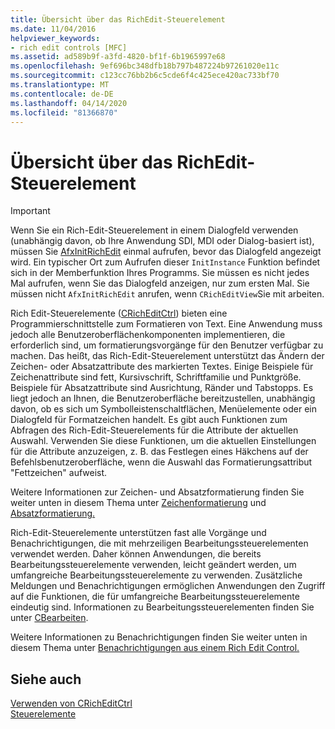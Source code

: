 ```yaml
---
title: Übersicht über das RichEdit-Steuerelement
ms.date: 11/04/2016
helpviewer_keywords:
- rich edit controls [MFC]
ms.assetid: ad589b9f-a3fd-4820-bf1f-6b1965997e68
ms.openlocfilehash: 9ef696bc348dfb18b797b487224b97261020e11c
ms.sourcegitcommit: c123cc76bb2b6c5cde6f4c425ece420ac733bf70
ms.translationtype: MT
ms.contentlocale: de-DE
ms.lasthandoff: 04/14/2020
ms.locfileid: "81366870"
---
```

# <a name="overview-of-the-rich-edit-control"></a>Übersicht über das RichEdit-Steuerelement

> [!IMPORTANT]
> Wenn Sie ein Rich-Edit-Steuerelement in einem Dialogfeld verwenden (unabhängig davon, ob Ihre Anwendung SDI, MDI oder Dialog-basiert ist), müssen Sie [AfxInitRichEdit](../mfc/reference/application-information-and-management.md#afxinitrichedit) einmal aufrufen, bevor das Dialogfeld angezeigt wird. Ein typischer Ort zum Aufrufen dieser `InitInstance` Funktion befindet sich in der Memberfunktion Ihres Programms. Sie müssen es nicht jedes Mal aufrufen, wenn Sie das Dialogfeld anzeigen, nur zum ersten Mal. Sie müssen nicht `AfxInitRichEdit` anrufen, wenn `CRichEditView`Sie mit arbeiten.

Rich Edit-Steuerelemente ([CRichEditCtrl](../mfc/reference/cricheditctrl-class.md)) bieten eine Programmierschnittstelle zum Formatieren von Text. Eine Anwendung muss jedoch alle Benutzeroberflächenkomponenten implementieren, die erforderlich sind, um formatierungsvorgänge für den Benutzer verfügbar zu machen. Das heißt, das Rich-Edit-Steuerelement unterstützt das Ändern der Zeichen- oder Absatzattribute des markierten Textes. Einige Beispiele für Zeichenattribute sind fett, Kursivschrift, Schriftfamilie und Punktgröße. Beispiele für Absatzattribute sind Ausrichtung, Ränder und Tabstopps. Es liegt jedoch an Ihnen, die Benutzeroberfläche bereitzustellen, unabhängig davon, ob es sich um Symbolleistenschaltflächen, Menüelemente oder ein Dialogfeld für Formatzeichen handelt. Es gibt auch Funktionen zum Abfragen des Rich-Edit-Steuerelements für die Attribute der aktuellen Auswahl. Verwenden Sie diese Funktionen, um die aktuellen Einstellungen für die Attribute anzuzeigen, z. B. das Festlegen eines Häkchens auf der Befehlsbenutzeroberfläche, wenn die Auswahl das Formatierungsattribut "Fettzeichen" aufweist.

Weitere Informationen zur Zeichen- und Absatzformatierung finden Sie weiter unten in diesem Thema unter [Zeichenformatierung](../mfc/character-formatting-in-rich-edit-controls.md) und [Absatzformatierung.](../mfc/paragraph-formatting-in-rich-edit-controls.md)

Rich-Edit-Steuerelemente unterstützen fast alle Vorgänge und Benachrichtigungen, die mit mehrzeiligen Bearbeitungssteuerelementen verwendet werden. Daher können Anwendungen, die bereits Bearbeitungssteuerelemente verwenden, leicht geändert werden, um umfangreiche Bearbeitungssteuerelemente zu verwenden. Zusätzliche Meldungen und Benachrichtigungen ermöglichen Anwendungen den Zugriff auf die Funktionen, die für umfangreiche Bearbeitungssteuerelemente eindeutig sind. Informationen zu Bearbeitungssteuerelementen finden Sie unter [CBearbeiten](../mfc/reference/cedit-class.md).

Weitere Informationen zu Benachrichtigungen finden Sie weiter unten in diesem Thema unter [Benachrichtigungen aus einem Rich Edit Control.](../mfc/notifications-from-a-rich-edit-control.md)

## <a name="see-also"></a>Siehe auch

[Verwenden von CRichEditCtrl](../mfc/using-cricheditctrl.md)<br/>
[Steuerelemente](../mfc/controls-mfc.md)
